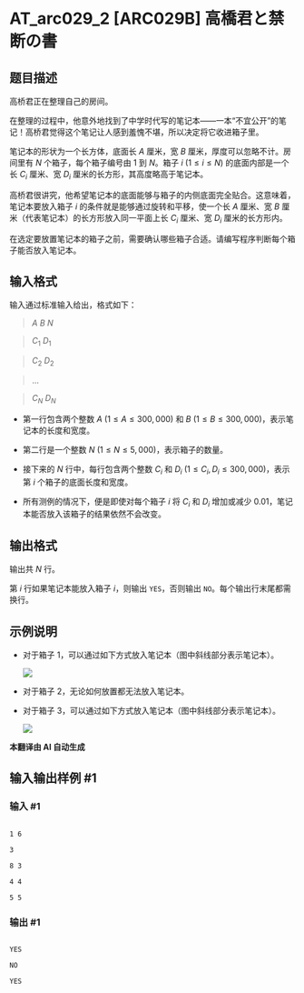 # AT_arc029_2 [ARC029B] 高橋君と禁断の書

## 题目描述

高桥君正在整理自己的房间。

在整理的过程中，他意外地找到了中学时代写的笔记本——一本“不宜公开”的笔记！高桥君觉得这个笔记让人感到羞愧不堪，所以决定将它收进箱子里。

笔记本的形状为一个长方体，底面长 $A$ 厘米，宽 $B$ 厘米，厚度可以忽略不计。房间里有 $N$ 个箱子，每个箱子编号由 $1$ 到 $N$。箱子 $i\ (1 \leq i \leq N)$ 的底面内部是一个长 $C_i$ 厘米、宽 $D_i$ 厘米的长方形，其高度略高于笔记本。

高桥君很讲究，他希望笔记本的底面能够与箱子的内侧底面完全贴合。这意味着，笔记本要放入箱子 $i$ 的条件就是能够通过旋转和平移，使一个长 $A$ 厘米、宽 $B$ 厘米（代表笔记本）的长方形放入同一平面上长 $C_i$ 厘米、宽 $D_i$ 厘米的长方形内。

在选定要放置笔记本的箱子之前，需要确认哪些箱子合适。请编写程序判断每个箱子能否放入笔记本。

## 输入格式

输入通过标准输入给出，格式如下：

> $A$ $B$ $N$  
> $C_1$ $D_1$  
> $C_2$ $D_2$  
> ...  
> $C_N$ $D_N$

- 第一行包含两个整数 $A\ (1 \leq A \leq 300,000)$ 和 $B\ (1 \leq B \leq 300,000)$，表示笔记本的长度和宽度。
- 第二行是一个整数 $N\ (1 \leq N \leq 5,000)$，表示箱子的数量。
- 接下来的 $N$ 行中，每行包含两个整数 $C_i$ 和 $D_i\ (1 \leq C_i, D_i \leq 300,000)$，表示第 $i$ 个箱子的底面长度和宽度。
- 所有测例的情况下，便是即使对每个箱子 $i$ 将 $C_i$ 和 $D_i$ 增加或减少 $0.01$，笔记本能否放入该箱子的结果依然不会改变。

## 输出格式

输出共 $N$ 行。

第 $i$ 行如果笔记本能放入箱子 $i$，则输出 `YES`，否则输出 `NO`。每个输出行末尾都需换行。

## 示例说明

- 对于箱子 $1$，可以通过如下方式放入笔记本（图中斜线部分表示笔记本）。  
  ![](https://img.atcoder.jp/arc/029/2-1.png)
- 对于箱子 $2$，无论如何放置都无法放入笔记本。
- 对于箱子 $3$，可以通过如下方式放入笔记本（图中斜线部分表示笔记本）。  
  ![](https://img.atcoder.jp/arc/029/2-2.png)

 **本翻译由 AI 自动生成**

## 输入输出样例 #1

### 输入 #1

```
1 6
3
8 3
4 4
5 5
```

### 输出 #1

```
YES
NO
YES
```